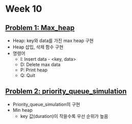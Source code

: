 # Week 10

## [Problem 1: Max_heap](problem1)

- Heap: key와 data를 가진 max heap 구현
- Heap 삽입, 삭제 함수 구현
- 명령어
  - I: Insert data - <key, data>
  - D: Delete max data
  - P: Print heap
  - Q: Quit

## [Problem 2: priority_queue_simulation](problem2)

- Priority_queue_simulation의 구현
- Min heap
  - key 값(duration)이 작을수록 우선 순위가 높음
